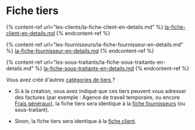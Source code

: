 # Fiche tiers

{% content-ref url="les-clients/la-fiche-client-en-details.md" %}
[la-fiche-client-en-details.md](les-clients/la-fiche-client-en-details.md)
{% endcontent-ref %}

{% content-ref url="les-fournisseurs/la-fiche-fournisseur-en-details.md" %}
[la-fiche-fournisseur-en-details.md](les-fournisseurs/la-fiche-fournisseur-en-details.md)
{% endcontent-ref %}

{% content-ref url="les-sous-traitants/la-fiche-sous-traitants-en-details.md" %}
[la-fiche-sous-traitants-en-details.md](les-sous-traitants/la-fiche-sous-traitants-en-details.md)
{% endcontent-ref %}



Vous avez créé d'autres [catégories de tiers ](categories-et-groupes-de-tiers.md#creer-une-categorie)?

*   Si à la création, vous avez indiqué que ces tiers peuvent vous adresser des factures (par exemple : Agence de travail temporaire, ou encore [Frais généraux](../les-achats/les-frais-generaux.md)), la fiche tiers sera identique à la [fiche fournisseurs](les-fournisseurs/la-fiche-fournisseur-en-details.md) (ou sous-traitant).


* Sinon, la fiche tiers sera identique à la [fiche client](les-clients/la-fiche-client-en-details.md).

